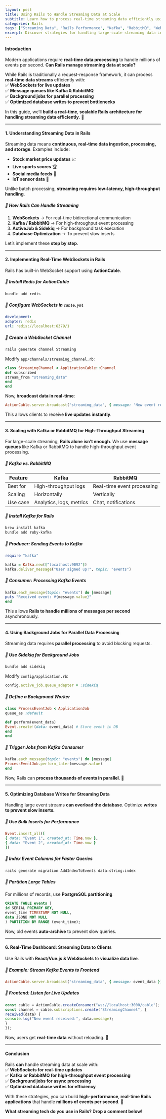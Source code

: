 ```yaml
---
layout: post
title: Using Rails to Handle Streaming Data at Scale
subtitle: Learn how to process real-time streaming data efficiently using Ruby on Rails.
categories: Rails
tags: ["Streaming Data", "Rails Performance", "Kafka", "RabbitMQ", "WebSockets", "Event-Driven"]
excerpt: Discover strategies for handling large-scale streaming data in Ruby on Rails using WebSockets, Kafka, RabbitMQ, and event-driven architectures.
---
```


#### **Introduction**
Modern applications require **real-time data processing** to handle millions of events per second. **Can Rails manage streaming data at scale?**

While Rails is traditionally a request-response framework, it can process **real-time data streams** efficiently with:  
✅ **WebSockets for live updates**  
✅ **Message queues like Kafka & RabbitMQ**  
✅ **Background jobs for parallel processing**  
✅ **Optimized database writes to prevent bottlenecks**

In this guide, we’ll **build a real-time, scalable Rails architecture for handling streaming data efficiently**. 🚀

---

#### **1. Understanding Streaming Data in Rails**
Streaming data means **continuous, real-time data ingestion, processing, and storage**. Examples include:
- **Stock market price updates** 📈
- **Live sports scores** 🏆
- **Social media feeds** 📢
- **IoT sensor data** 📡

Unlike batch processing, **streaming requires low-latency, high-throughput handling**.

##### **🚀 How Rails Can Handle Streaming**
1. **WebSockets** → For real-time bidirectional communication
2. **Kafka / RabbitMQ** → For high-throughput event processing
3. **ActiveJob & Sidekiq** → For background task execution
4. **Database Optimization** → To prevent slow inserts

Let’s implement these **step by step**.

---

#### **2. Implementing Real-Time WebSockets in Rails**
Rails has built-in WebSocket support using **ActionCable**.

##### **📌 Install Redis for ActionCable**
```sh
bundle add redis
```

##### **📌 Configure WebSockets in `cable.yml`**
```yml
development:
adapter: redis
url: redis://localhost:6379/1
```

##### **📌 Create a WebSocket Channel**
```sh
rails generate channel Streaming
```

Modify `app/channels/streaming_channel.rb`:  
```ruby
class StreamingChannel < ApplicationCable::Channel
def subscribed
stream_from "streaming_data"
end
end
```

Now, **broadcast data in real-time**:  
```ruby
ActionCable.server.broadcast("streaming_data", { message: "New event received" })
```

This allows clients to receive **live updates instantly**.

---

#### **3. Scaling with Kafka or RabbitMQ for High-Throughput Streaming**
For large-scale streaming, **Rails alone isn’t enough**. We use **message queues** like Kafka or RabbitMQ to handle high-throughput event processing.

##### **📌 Kafka vs. RabbitMQ**
| Feature  | Kafka  | RabbitMQ  |
|----------|--------|-----------|
| Best for | High-throughput logs | Real-time event processing |
| Scaling  | Horizontally | Vertically |
| Use case | Analytics, logs, metrics | Chat, notifications |

##### **📌 Install Kafka for Rails**
```sh
brew install kafka
bundle add ruby-kafka
```

##### **📌 Producer: Sending Events to Kafka**
```ruby
require "kafka"

kafka = Kafka.new(["localhost:9092"])
kafka.deliver_message("User signed up!", topic: "events")
```

##### **📌 Consumer: Processing Kafka Events**
```ruby
kafka.each_message(topic: "events") do |message|
puts "Received event: #{message.value}"
end
```

This allows **Rails to handle millions of messages per second** asynchronously.

---

#### **4. Using Background Jobs for Parallel Data Processing**
Streaming data requires **parallel processing** to avoid blocking requests.

##### **📌 Use Sidekiq for Background Jobs**
```sh
bundle add sidekiq
```

Modify `config/application.rb`:  
```ruby
config.active_job.queue_adapter = :sidekiq
```

##### **📌 Define a Background Worker**
```ruby
class ProcessEventJob < ApplicationJob
queue_as :default

def perform(event_data)
Event.create!(data: event_data) # Store event in DB
end
end
```

##### **📌 Trigger Jobs from Kafka Consumer**
```ruby
kafka.each_message(topic: "events") do |message|
ProcessEventJob.perform_later(message.value)
end
```

Now, Rails can **process thousands of events in parallel**. 🚀

---

#### **5. Optimizing Database Writes for Streaming Data**
Handling large event streams **can overload the database**. Optimize **writes to prevent slow inserts**.

##### **📌 Use Bulk Inserts for Performance**
```ruby
Event.insert_all([
{ data: "Event 1", created_at: Time.now },
{ data: "Event 2", created_at: Time.now }
])
```

##### **📌 Index Event Columns for Faster Queries**
```sh
rails generate migration AddIndexToEvents data:string:index
```

##### **📌 Partition Large Tables**
For millions of records, use **PostgreSQL partitioning**:  
```sql
CREATE TABLE events (
id SERIAL PRIMARY KEY,
event_time TIMESTAMP NOT NULL,
data JSONB NOT NULL
) PARTITION BY RANGE (event_time);
```

Now, old events **auto-archive** to prevent slow queries.

---

#### **6. Real-Time Dashboard: Streaming Data to Clients**
Use Rails with **React/Vue.js & WebSockets** to **visualize data live**.

##### **📌 Example: Stream Kafka Events to Frontend**
```ruby
ActionCable.server.broadcast("streaming_data", { message: event_data })
```

##### **📌 Frontend: Listen for Live Updates**
```javascript
const cable = ActionCable.createConsumer("ws://localhost:3000/cable");
const channel = cable.subscriptions.create("StreamingChannel", {
received(data) {
console.log("New event received:", data.message);
}
});
```

Now, users get **real-time data** without reloading. 🚀

---

#### **Conclusion**
Rails **can** handle streaming data at scale with:  
✅ **WebSockets for real-time updates**  
✅ **Kafka or RabbitMQ for high-throughput event processing**  
✅ **Background jobs for async processing**  
✅ **Optimized database writes for efficiency**

With these strategies, you can build **high-performance, real-time Rails applications** that handle **millions of events per second**. 🚀

**What streaming tech do you use in Rails? Drop a comment below!**  

